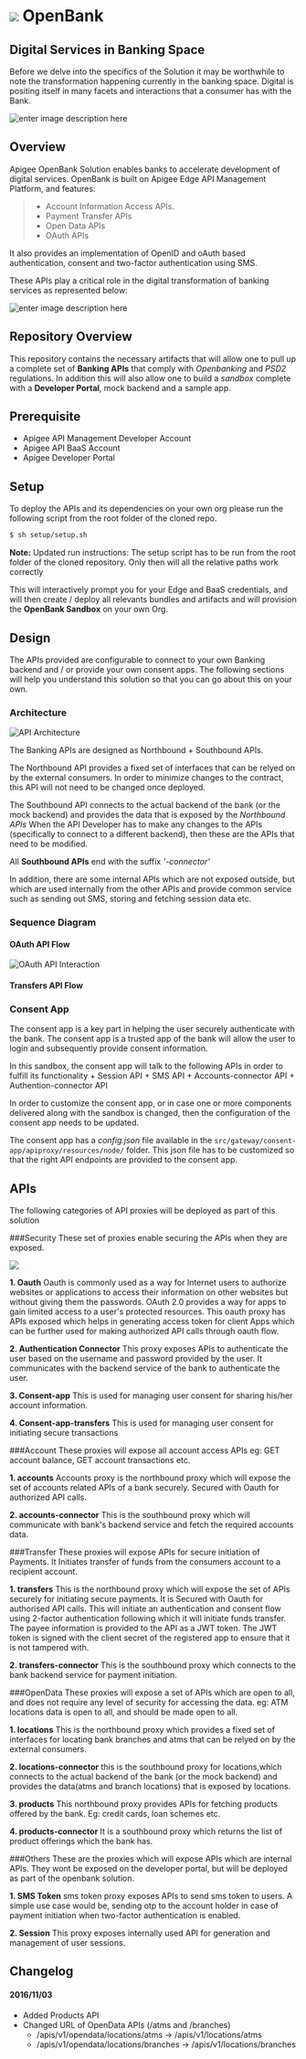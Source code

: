 # <a href="http://apigee.com/"><img src="http://apigee.com/about/sites/all/themes/apigee_themes/apigee_mktg/images/logo.png"/></a> OpenBank

## Digital Services in Banking Space

Before we delve into the specifics of the Solution it may be worthwhile to note
the transformation happening currently in the banking space. Digital is positing
itself in many facets and interactions that a consumer has with the Bank.

![enter image description
here](http://openbank.apigee.com/sites/default/files/openbanking_position.png)

## Overview

Apigee OpenBank Solution enables banks to accelerate development of digital
services. OpenBank is built on Apigee Edge API Management Platform, and
features:

> -   Account Information Access APIs.
> -   Payment Transfer APIs
> -   Open Data APIs
> -   OAuth APIs

It also provides an implementation of OpenID and oAuth based authentication,
consent and two-factor authentication using SMS.

These APIs play a critical role in the digital transformation of banking
services as represented below:

![enter image description
here](http://openbank.apigee.com/sites/default/files/openbank_architecture.png)

## Repository Overview

This repository contains the necessary artifacts that will allow one to pull up
a complete set of **Banking APIs** that comply with _Openbanking_ and _PSD2_
regulations. In addition this will also allow one to build a _sandbox_ complete
with a **Developer Portal**, mock backend and a sample app.

## Prerequisite

+   Apigee API Management Developer Account
+   Apigee API BaaS Account
+   Apigee Developer Portal

## Setup

To deploy the APIs and its dependencies on your own org please run the following
script from the root folder of the cloned repo.

```bash
$ sh setup/setup.sh
```

**Note:** Updated run instructions: The setup script has to be run from the root
folder of the cloned repository. Only then will all the relative paths work
correctly

This will interactively prompt you for your Edge and BaaS credentials, and will
then create / deploy all relevants bundles and artifacts and will provision the
**OpenBank Sandbox** on your own Org.

## Design

The APIs provided are configurable to connect to your own Banking backend and /
or provide your own consent apps. The following sections will help you
understand this solution so that you can go about this on your own.

### Architecture

![API Architecture](http://imageshack.com/a/img922/3760/tCOiYq.png)

The Banking APIs are designed as Northbound + Southbound APIs.

The Northbound API provides a fixed set of interfaces that can be relyed on by
the external consumers. In order to minimize changes to the contract, this API
will not need to be changed once deployed.

The Southbound API connects to the actual backend of the bank (or the mock
backend) and provides the data that is exposed by the _Northbound APIs_ When the
API Developer has to make any changes to the APIs (specifically to connect to a
different backend), then these are the APIs that need to be modified.

All **Southbound APIs** end with the suffix _'-connector'_

In addition, there are some internal APIs which are not exposed outside, but
which are used internally from the other APIs and provide common service such as
sending out SMS, storing and fetching session data etc.

### Sequence Diagram

#### OAuth API Flow

![OAuth API
Interaction](http://www.websequencediagrams.com/files/render?link=R39gE_mlfbXyVC0IS1Z8)

#### Transfers API Flow

### Consent App

The consent app is a key part in helping the user securely authenticate with the
bank. The consent app is a trusted app of the bank will allow the user to login
and subsequently provide consent information.

In this sandbox, the consent app will talk to the following APIs in order to
fulfill its functionality + Session API + SMS API + Accounts-connector API +
Authention-connector API

In order to customize the consent app, or in case one or more components
delivered along with the sandbox is changed, then the configuration of the
consent app needs to be updated.

The consent app has a _config.json_ file available in the
`src/gateway/consent-app/apiproxy/resources/node/` folder. This json file has to
be customized so that the right API endpoints are provided to the consent app.

## APIs

The following categories of API proxies will be deployed as part of this solution

###Security 
These set of proxies enable securing the APIs when they are exposed.

<img src="readme-images/security.png">

**1. Oauth**
Oauth is commonly used as a way for Internet users to authorize websites or applications to access their information on other websites but without giving them the passwords. OAuth 2.0 provides a way for apps to gain limited access to a user's protected resources. This oauth proxy has APIs exposed which helps in generating access token for client Apps which can be further used for making authorized API calls through oauth flow.

**2. Authentication Connector**
This proxy exposes APIs to authenticate the user based on the username and password provided by the user. It communicates with the backend service of the bank to authenticate the user.

**3. Consent-app**
This is used for managing user consent for sharing his/her account information.

**4. Consent-app-transfers**
This is used for managing user consent for initiating secure transactions


###Account 
These proxies will expose all account access APIs eg: GET account balance, GET account transactions etc.

**1. accounts**
Accounts proxy is the northbound proxy which will expose the set of accounts related APIs of a bank securely. Secured with Oauth for authorized API calls.

**2. accounts-connector**
This is the southbound proxy which will communicate with bank's backend service and fetch the required accounts data.

###Transfer 
These proxies will expose APIs for secure initiation of Payments. It Initiates transfer of funds from the consumers account to a recipient account.

**1. transfers**
This is the northbound proxy which will expose the set of APIs securely for initiating secure payments. It is Secured with Oauth for authorised API calls. This will initiate an authentication and consent flow using 2-factor authentication following which it will initiate funds transfer. The payee information is provided to the API as a JWT token. The JWT token is signed with the client secret of the registered app to ensure that it is not tampered with.

**2. transfers-connector**
This is the southbound proxy which connects to the bank backend service for payment initiation.


###OpenData 
These proxies will expose a set of APIs which are open to all, and does not require any level of security for accessing the data. eg: ATM locations data is open to all, and should be made open to all.

**1. locations**
This is the northbound proxy which provides a fixed set of interfaces for locating bank branches and atms that can be relyed on by the external consumers.

**2. locations-connector**
this is the southbound proxy for locations,which connects to the actual backend of the bank (or the mock backend) and provides the data(atms and branch locations) that is exposed by locations. 

**3. products**
This northbound proxy provides APIs for fetching products offered by the bank. Eg: credit cards, loan schemes etc.

**4. products-connector**
It is a southbound proxy which returns the list of product offerings which the bank has.


###Others
These are the proxies which will expose APIs which are internal APIs. They wont be exposed on the developer portal, but will be deployed as part of the openbank solution.

**1. SMS Token** 
sms token proxy exposes APIs to send sms token to users. A simple use case would be, sending otp to the account holder in case of payment initiation when two-factor authentication is enabled.

**2. Session** 
This proxy exposes internally used API for generation and management of user sessions.



## Changelog

#### 2016/11/03

*   Added Products API
*   Changed URL of OpenData APIs (/atms and /branches)
    *   /apis/v1/opendata/locations/atms -> /apis/v1/locations/atms
    *   /apis/v1/opendata/locations/branches -> /apis/v1/locations/branches

